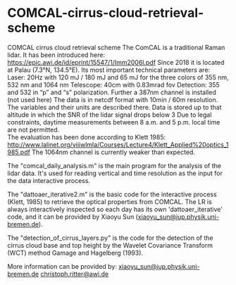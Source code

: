 # COMCAL-cirrus-cloud-retrieval-scheme
COMCAL cirrus cloud retrieval scheme
The ComCAL is a traditional Raman lidar. It has been introduced here:
https://epic.awi.de/id/eprint/15547/1/Imm2006l.pdf
Since 2018 it is located at Palau (7.3°N, 134.5°E). Its most important technical parameters are:
Laser: 20Hz with 120 mJ / 180 mJ and 65 mJ for the three colors of 355 nm, 532 nm and 1064 nm
Telescope: 40cm with 0.83mrad fov
Detection: 355 and 532 in “p” and “s” polarization. Further a 387nm channel is installed (not used here)
The data is in netcdf format with 10min / 60m resolution. The variables and their units are described there. Data is stored up to that altitude in which the SNR of the lidar signal drops below 3 
Due to legal constraints, daytime measurements between 8 a.m. and 5 p.m. local time are not permitted.  
The evaluation has been done according to Klett 1985: http://www.lalinet.org/viiiwlmla/Courses/Lecture4/Klett_Applied%20optics_1985.pdf
The 1064nm channel is currently weaker than expected.

The "comcal_daily_analysis.m" is the main program for the analysis of the lidar data. It's used for reading vertical and time resolution as the input for the data interactive process. 

The "dattoaer_iterative2.m" is the basic code for the interactive process (Klett, 1985) to retrieve the optical properties from COMCAL. The LR is always interactively inspected so each day has its own 'dattoaer_iterative' code, and it can be provided by Xiaoyu Sun (xiaoyu_sun@iup.physik.uni-bremen.de).

The "detection_of_cirrus_layers.py" is the code for the detection of the cirrus cloud base and top height by the Wavelet Covariance Transform (WCT) method Gamage and Hagelberg (1993). 

More information can be provided by: 
xiaoyu_sun@iup.physik.uni-bremen.de
christoph.ritter@awi.de
